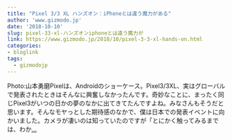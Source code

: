 ```yaml
---
title: "Pixel 3/3 XL ハンズオン：iPhoneとは違う魔力がある"
author: 'www.gizmodo.jp'
date: '2018-10-10'
slug: pixel-33-xl-ハンズオンiphoneとは違う魔力が
link: https://www.gizmodo.jp/2018/10/pixel-3-3-xl-hands-on.html
categories:
- bloglink
tags:
  - gizmodojp
---
```


Photo:山本勇磨Pixelは、Androidのショーケース。Pixel3/3XL、実はグローバルで発表されたときはそんなに興奮しなかったんです。奇妙なことに、まったく同じPixel3がいつの日かの夢のなかに出てきてたんですよね。みなさんもそうだと思います。そんなモヤっとした期待感のなかで、僕は日本での発表イベントに向かいました。カメラが凄いのは知っていたのですが「とにかく触ってみるまでは、わか[... <i class="fas fa-external-link-alt"></i>](https://www.gizmodo.jp/2018/10/pixel-3-3-xl-hands-on.html)

